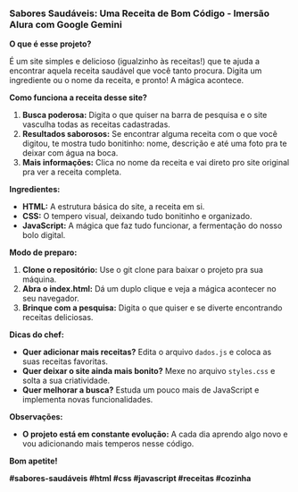 
### Sabores Saudáveis: Uma Receita de Bom Código - Imersão Alura com Google Gemini

**O que é esse projeto?**

É um site simples e delicioso (igualzinho às receitas!) que te ajuda a encontrar aquela receita saudável que você tanto procura. Digita um ingrediente ou o nome da receita, e pronto! A mágica acontece.

**Como funciona a receita desse site?**

1. **Busca poderosa:** Digita o que quiser na barra de pesquisa e o site vasculha todas as receitas cadastradas.
2. **Resultados saborosos:** Se encontrar alguma receita com o que você digitou, te mostra tudo bonitinho: nome, descrição e até uma foto pra te deixar com água na boca.
3. **Mais informações:** Clica no nome da receita e vai direto pro site original pra ver a receita completa.

**Ingredientes:**

* **HTML:** A estrutura básica do site, a receita em si.
* **CSS:** O tempero visual, deixando tudo bonitinho e organizado.
* **JavaScript:** A mágica que faz tudo funcionar, a fermentação do nosso bolo digital.

**Modo de preparo:**

1. **Clone o repositório:** Use o git clone para baixar o projeto pra sua máquina.
2. **Abra o index.html:** Dá um duplo clique e veja a mágica acontecer no seu navegador.
3. **Brinque com a pesquisa:** Digita o que quiser e se diverte encontrando receitas deliciosas.

**Dicas do chef:**

* **Quer adicionar mais receitas?** Edita o arquivo `dados.js` e coloca as suas receitas favoritas.
* **Quer deixar o site ainda mais bonito?** Mexe no arquivo `styles.css` e solta a sua criatividade.
* **Quer melhorar a busca?** Estuda um pouco mais de JavaScript e implementa novas funcionalidades.

**Observações:**

* **O projeto está em constante evolução:** A cada dia aprendo algo novo e vou adicionando mais temperos nesse código.

**Bom apetite!** ️

**#sabores-saudáveis #html #css #javascript #receitas #cozinha**

